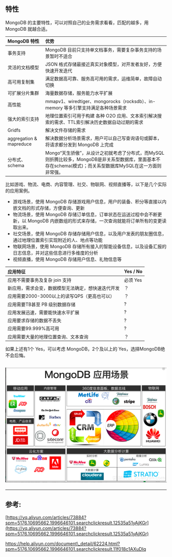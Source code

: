 ## 

## 

## 

## 

## 特性

MongoDB 的主要特性，可以对照自己的业务需求看看，匹配的越多，用 MongoDB 就越合适。

| MongoDB 特性 | 优势 |
| :--- | :--- |
| 事务支持 | MongoDB 目前只支持单文档事务，需要复杂事务支持的场景暂时不适合 |
| 灵活的文档模型 | JSON 格式存储最接近真实对象模型，对开发者友好，方便快速开发迭代 |
| 高可用复制集 | 满足数据高可靠、服务高可用的需求，运维简单，故障自动切换 |
| 可扩展分片集群 | 海量数据存储，服务能力水平扩展 |
| 高性能 | mmapv1、wiredtiger、mongorocks（rocksdb）、in-memory 等多引擎支持满足各种场景需求 |
| 强大的索引支持 | 地理位置索引可用于构建 各种 O2O 应用、文本索引解决搜索的需求、TTL索引解决历史数据自动过期的需求 |
| Gridfs | 解决文件存储的需求 |
| aggregation & mapreduce | 解决数据分析场景需求，用户可以自己写查询语句或脚本，将请求都分发到 MongoDB 上完成 |
| 分布式、schema | Mongo“天生骄傲”，从设计之初就考虑了分布式，而MySQL则折腾比较多，MongoDB是非关系型数据库，里面基本不存在schema\(模式\)；而关系型数据库MySQL在这一方面则非常强。 |

比如游戏、物流、电商、内容管理、社交、物联网、视频直播等，以下是几个实际的应用案例。

* 游戏场景，使用 MongoDB 存储游戏用户信息，用户的装备、积分等直接以内嵌文档的形式存储，方便查询、更新
* 物流场景，使用 MongoDB 存储订单信息，订单状态在运送过程中会不断更新，以 MongoDB 内嵌数组的形式来存储，一次查询就能将订单所有的变更读取出来。
* 社交场景，使用 MongoDB 存储存储用户信息，以及用户发表的朋友圈信息，通过地理位置索引实现附近的人、地点等功能
* 物联网场景，使用 MongoDB 存储所有接入的智能设备信息，以及设备汇报的日志信息，并对这些信息进行多维度的分析
* 视频直播，使用 MongoDB 存储用户信息、礼物信息等

| 应用特征 | Yes / No |
| :--- | :--- |
| 应用不需要事务及复杂 join 支持 | 必须 Yes |
| 新应用，需求会变，数据模型无法确定，想快速迭代开发 | ？ |
| 应用需要2000-3000以上的读写QPS（更高也可以） | ？ |
| 应用需要TB甚至 PB 级别数据存储 | ? |
| 应用发展迅速，需要能快速水平扩展 | ? |
| 应用要求存储的数据不丢失 | ? |
| 应用需要99.999%高可用 | ? |
| 应用需要大量的地理位置查询、文本查询 | ？ |

如果上述有1个 Yes，可以考虑 MongoDB，2个及以上的 Yes，选择MongoDB绝不会后悔。

## ![](/assets/微信截图_20190727140406.png)

---

## 参考:

[https://yq.aliyun.com/articles/73884?spm=5176.10695662.1996646101.searchclickresult.12535a51yAjKGr](https://yq.aliyun.com/articles/73884?spm=5176.10695662.1996646101.searchclickresult.12535a51yAjKGr)

https://help.aliyun.com/document\_detail/62224.html?spm=5176.10695662.1996646101.searchclickresult.11f018c1AXuDIq

